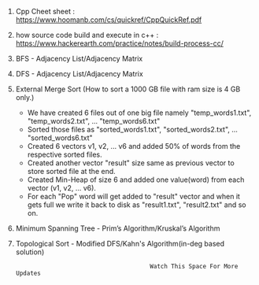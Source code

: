 1. Cpp Cheet sheet : https://www.hoomanb.com/cs/quickref/CppQuickRef.pdf
2. how source code build and execute in c++ : https://www.hackerearth.com/practice/notes/build-process-cc/
3. BFS - Adjacency List/Adjacency Matrix
4. DFS - Adjacency List/Adjacency Matrix
5. External Merge Sort (How to sort a 1000 GB file with ram size is 4 GB only.)
   
   - We have created 6 files out of one big file namely "temp_words1.txt", "temp_words2.txt", ... "temp_words6.txt"
   - Sorted those files as "sorted_words1.txt", "sorted_words2.txt", ... "sorted_words6.txt"
   - Created 6 vectors v1, v2, ... v6 and added 50% of words from the respective sorted files.
   - Created another vector "result" size same as previous vector to store sorted file at the end.
   - Created Min-Heap of size 6 and added one value(word) from each vector (v1, v2, ... v6). 
   - For each "Pop" word will get added to "result" vector and when it gets full we write it back to disk as "result1.txt", "result2.txt"      and so on. 
   
6. Minimum Spanning Tree - Prim’s Algorithm/Kruskal’s Algorithm
7. Topological Sort - Modified DFS/Kahn's Algorithm(in-deg based solution)

                                                                                     
                                             Watch This Space For More Updates
